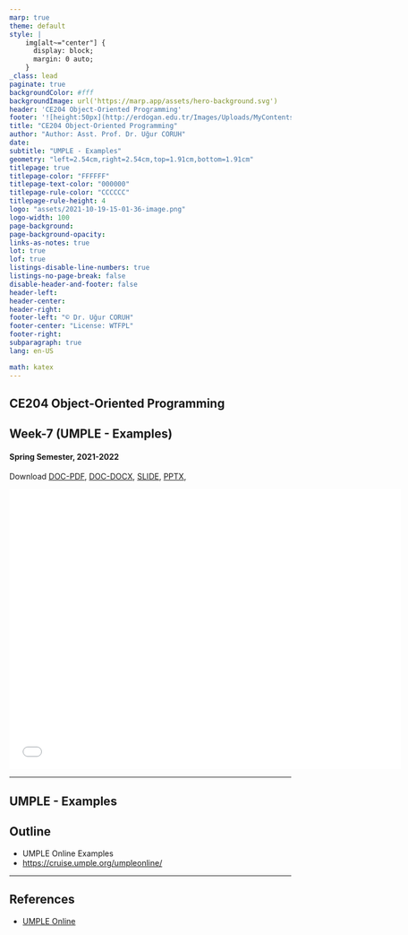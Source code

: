 ```yaml
---
marp: true
theme: default
style: |
    img[alt~="center"] {
      display: block;
      margin: 0 auto;
    }
_class: lead
paginate: true
backgroundColor: #fff
backgroundImage: url('https://marp.app/assets/hero-background.svg')
header: 'CE204 Object-Oriented Programming'
footer: '![height:50px](http://erdogan.edu.tr/Images/Uploads/MyContents/L_379-20170718142719217230.jpg) RTEU CE204 Week-7'
title: "CE204 Object-Oriented Programming"
author: "Author: Asst. Prof. Dr. Uğur CORUH"
date:
subtitle: "UMPLE - Examples"
geometry: "left=2.54cm,right=2.54cm,top=1.91cm,bottom=1.91cm"
titlepage: true
titlepage-color: "FFFFFF"
titlepage-text-color: "000000"
titlepage-rule-color: "CCCCCC"
titlepage-rule-height: 4
logo: "assets/2021-10-19-15-01-36-image.png"
logo-width: 100 
page-background:
page-background-opacity:
links-as-notes: true
lot: true
lof: true
listings-disable-line-numbers: true
listings-no-page-break: false
disable-header-and-footer: false
header-left:
header-center:
header-right:
footer-left: "© Dr. Uğur CORUH"
footer-center: "License: WTFPL"
footer-right:
subparagraph: true
lang: en-US 

math: katex
---
```


<!-- _backgroundColor: aquq -->

<!-- _color: orange -->

<!-- paginate: false -->

## CE204 Object-Oriented Programming

## Week-7 (UMPLE - Examples)

#### Spring Semester, 2021-2022

Download [DOC-PDF](ce204-week-7.tr.md_doc.pdf), [DOC-DOCX](ce204-week-7.tr.md_word.docx), [SLIDE](ce204-week-7.tr.md_slide.pdf), [PPTX](ce204-week-7.tr.md_slide.pptx),

<iframe width=700, height=500 frameBorder=0 src="../ce204-week-7.tr.md_slide.html"></iframe>

---

<!-- paginate: true -->

## UMPLE - Examples

## Outline

 - UMPLE Online Examples
  - https://cruise.umple.org/umpleonline/

---

## References

- [UMPLE Online](https://cruise.umple.org/umpleonline/)
